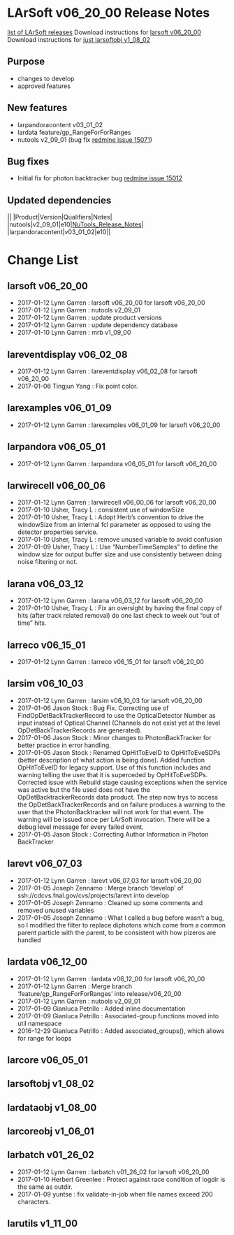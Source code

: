 LArSoft v06_20_00 Release Notes
======================================================================

[list of LArSoft releases](LArSoft_release_list)
Download instructions for [larsoft v06_20_00](http://scisoft.fnal.gov/scisoft/bundles/larsoft/v06_20_00/larsoft-v06_20_00.html)
Download instructions for [just larsoftobj v1_08_02](http://scisoft.fnal.gov/scisoft/bundles/larsoftobj/v1_08_02/larsoftobj-v1_08_02.html)

Purpose
--------------------

-   changes to develop
-   approved features

New features
------------------------------

-   larpandoracontent v03_01_02
-   lardata feature/gp_RangeForForRanges
-   nutools v2_09_01 (bug fix [redmine issue 15071](https://cdcvs.fnal.gov/redmine/issues/15071))

Bug fixes
------------------------

-   Initial fix for photon backtracker bug [redmine issue 15012](https://cdcvs.fnal.gov/redmine/issues/15012)

Updated dependencies
----------------------------------------------

||
|Product|Version|Qualifiers|Notes|
|nutools|v2_09_01|e10|[NuTools_Release_Notes](https://cdcvs.fnal.gov/redmine/projects/nutools/wiki/NuTools_Release_Notes#nutools-v2_09_01)|
|larpandoracontent|v03_01_02|e10||

Change List
============================

larsoft v06_20_00
------------------------------------------

-   2017-01-12 Lynn Garren : larsoft v06_20_00 for larsoft v06_20_00
-   2017-01-12 Lynn Garren : nutools v2_09_01
-   2017-01-12 Lynn Garren : update product versions
-   2017-01-12 Lynn Garren : update dependency database
-   2017-01-10 Lynn Garren : mrb v1_09_00

lareventdisplay v06_02_08
----------------------------------------------------------

-   2017-01-12 Lynn Garren : lareventdisplay v06_02_08 for larsoft v06_20_00
-   2017-01-06 Tingjun Yang : Fix point color.

larexamples v06_01_09
--------------------------------------------------

-   2017-01-12 Lynn Garren : larexamples v06_01_09 for larsoft v06_20_00

larpandora v06_05_01
------------------------------------------------

-   2017-01-12 Lynn Garren : larpandora v06_05_01 for larsoft v06_20_00

larwirecell v06_00_06
--------------------------------------------------

-   2017-01-12 Lynn Garren : larwirecell v06_00_06 for larsoft v06_20_00
-   2017-01-10 Usher, Tracy L : consistent use of windowSize
-   2017-01-10 Usher, Tracy L : Adopt Herb’s convention to drive the windowSize from an internal fcl parameter as opposed to using the detector properties service.
-   2017-01-10 Usher, Tracy L : remove unused variable to avoid confusion
-   2017-01-09 Usher, Tracy L : Use “NumberTimeSamples” to define the window size for output buffer size and use consistently between doing noise filtering or not.

larana v06_03_12
----------------------------------------

-   2017-01-12 Lynn Garren : larana v06_03_12 for larsoft v06_20_00
-   2017-01-10 Usher, Tracy L : Fix an oversight by having the final copy of hits (after track related removal) do one last check to week out “out of time” hits.

larreco v06_15_01
------------------------------------------

-   2017-01-12 Lynn Garren : larreco v06_15_01 for larsoft v06_20_00

larsim v06_10_03
----------------------------------------

-   2017-01-12 Lynn Garren : larsim v06_10_03 for larsoft v06_20_00
-   2017-01-06 Jason Stock : Bug Fix. Correcting use of FindOpDetBackTrackerRecord to use the OpticalDetector Number as input instead of Optical Channel (Channels do not exist yet at the level OpDetBackTrackerRecords are generated).
-   2017-01-06 Jason Stock : Minor changes to PhotonBackTracker for better practice in error handling.
-   2017-01-05 Jason Stock : Renamed OpHitToEveID to OpHitToEveSDPs (better description of what action is being done). Added function OpHitToEveID for legacy support. Use of this function includes and warning telling the user that it is superceded by OpHitToEveSDPs. Corrected issue with Rebuild stage causing exceptions when the service was active but the file used does not have the OpDetBacktrackerRecords data product. The step now trys to access the OpDetBackTrackerRecords and on failure produces a warning to the user that the PhotonBacktracker will not work for that event. The warning will be issued once per LArSoft invocation. There will be a debug level message for every failed event.
-   2017-01-05 Jason Stock : Correcting Author Information in Photon BackTracker

larevt v06_07_03
----------------------------------------

-   2017-01-12 Lynn Garren : larevt v06_07_03 for larsoft v06_20_00
-   2017-01-05 Joseph Zennamo : Merge branch ‘develop’ of ssh://cdcvs.fnal.gov/cvs/projects/larevt into develop
-   2017-01-05 Joseph Zennamo : Cleaned up some comments and removed unused variables
-   2017-01-05 Joseph Zennamo : What I called a bug before wasn’t a bug, so I modified the filter to replace diphotons which come from a common parent particle with the parent, to be consistent with how pizeros are handled

lardata v06_12_00
------------------------------------------

-   2017-01-12 Lynn Garren : lardata v06_12_00 for larsoft v06_20_00
-   2017-01-12 Lynn Garren : Merge branch ‘feature/gp_RangeForForRanges’ into release/v06_20_00
-   2017-01-12 Lynn Garren : nutools v2_09_01
-   2017-01-09 Gianluca Petrillo : Added inline documentation
-   2017-01-09 Gianluca Petrillo : Associated-group functions moved into util namespace
-   2016-12-29 Gianluca Petrillo : Added associated_groups(), which allows for range for loops

larcore v06_05_01
------------------------------------------

larsoftobj v1_08_02
----------------------------------------------

lardataobj v1_08_00
----------------------------------------------

larcoreobj v1_06_01
----------------------------------------------

larbatch v01_26_02
--------------------------------------------

-   2017-01-12 Lynn Garren : larbatch v01_26_02 for larsoft v06_20_00
-   2017-01-10 Herbert Greenlee : Protect against race condition of logdir is the same as outdir.
-   2017-01-09 yuntse : fix validate-in-job when file names exceed 200 characters.

larutils v1_11_00
------------------------------------------
